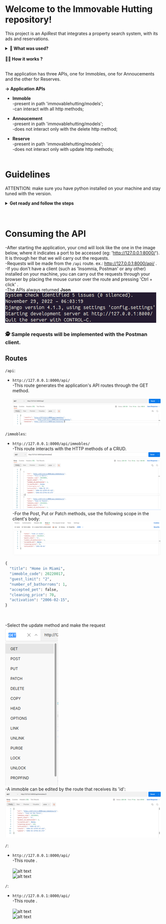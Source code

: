 # Welcome to the Immovable Hutting repository!

This project is an ApiRest that integrates a property search system, with its ads and reservations.

<details>
  <summary><strong>🤷 What was used?</strong></summary><br />

  <strong>Technologies and Skills</strong><br />
  ~ Python<br />
  ~ Django<br />
  ~ ORM(Django Rest Framework)<br />
  ~ SQL Data Base(sqlite3)<br />
  ~ Pytest<br />
  ~ Black<br />
  ~ Flake8<br />
  ~ Seeders(fixture)<br />
</details><br />

<summary><strong>👨‍💻 How it works ?</strong></summary><br />

The application has three APIs, one for Immobles, one for Annoucements and the other for Reserves.

<strong>-> Application APIs</strong> 

- **Immoble**<br />
-present in path 'immovablehutting/models';<br />
-can interact with all http methods;<br />

- **Annoucement**<br />
-present in path 'immovablehutting/models';<br />
-does not interact only with the delete http method;<br />

- **Reserve**<br />
-present in path 'immovablehutting/models';<br />
-does not interact only with update http methods;<br /><br />

# Guidelines<br />

ATTENTION: make sure you have python installed on your machine and stay tuned with the version.<br />

<details>
  <summary><strong>Get ready and follow the steps</strong></summary><br />

  ~ create a directory on your machine and access it with the terminal;<br />
  ~ create and access the virtual environment:<br />
    - `python3 -m venv .venv && source .venv/bin/activate` <br />
  ~ install the dependencies:<br />
    - `python3 -m pip install -r requirements.txt` <br/>
  ~ now start the API:<br />
    - `python3 manage.py runserver`
</details><br /><br />

# Consuming the API<br />

-After starting the application, your cmd will look like the one in the image below, where it indicates a port to be accessed (eg: 'http://127.0.0.1:8000/').
It is through her that we will carry out the requests.<br />
-Requests will be made from the `/api` route. ex.: http://127.0.0.1:8000/api/ .<br />
-If you don't have a client (such as 'Insomnia, Postman' or any other) installed on your machine, you can carry out the requests through your browser by placing the mouse cursor over the route and pressing 'Ctrl + click' .<br />
-The APIs always returned <strong>Json</strong><br />
![](./runserver.png)<br />

### 🕵 Sample requests will be implemented with the Postman client. <br />

## Routes<br />
 `/api`:<br />
  - `http://127.0.0.1:8000/api/`<br />
  -This route generates the application's API routes through the GET method.<br /><br />
  ![alt text](./req_and_res_images/route_api/getapi.png)<br />
  ![alt text](./req_and_res_images/route_api/responseapi.png)<br />


 `/immobles`:<br />
  - `http://127.0.0.1:8000/api/immobles/`<br />
  -This route interacts with the HTTP methods of a CRUD.<br />
  ![alt text](./req_and_res_images/route_immobles/immobles.png)<br />
  ![alt text](./req_and_res_images/route_immobles/allimmobles.png)<br />
  -For the Post, Put or Patch methods, use the following scope in the client's body:<br />
  ![alt text](./req_and_res_images/route_immobles/bodyexemple.png)<br />
  ```python
  {
    "title": "Home in Miami",
    "immoble_code": 20220017,
    "guest_limit": "2",
    "number_of_bathorroms": 1,
    "accepted_pet": false,
    "cleaning_price": 70,
    "activation": "2006-02-15",
  }
  ```
  <br /><br />
  -Select the update method and make the request<br />
  ![alt text](./req_and_res_images/route_immobles/http.png)<br />
  -A immoble can be edited by the route that receives its 'id':
  ![alt text](./req_and_res_images/route_immobles/idimmoble.png)<br />
  ![alt text](./req_and_res_images/route_immobles/responseidimmoble.png)<br />

 `/`:<br />
  - `http://127.0.0.1:8000/api/`<br />
  -This route .<br /><br />
  ![alt text](./req_and_res_images/)<br />
  ![alt text](./req_and_res_images/)<br />


 `/`:<br />
  - `http://127.0.0.1:8000/api/`<br />
  -This route .<br /><br />
  ![alt text](./req_and_res_images/)<br />
  ![alt text](./req_and_res_images/)<br />
